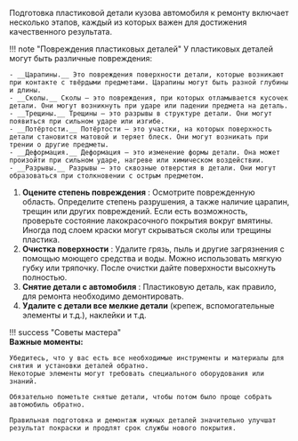 Подготовка пластиковой детали кузова автомобиля к ремонту включает несколько этапов, каждый из которых важен для достижения качественного результата.

!!! note "Повреждения пластиковых деталей"
	У пластиковых деталей могут быть различные повреждения:
	
	- __Царапины.__ Это повреждения поверхности детали, которые возникают при контакте с твёрдыми предметами. Царапины могут быть разной глубины и длины.
	- __Сколы.__ Сколы — это повреждения, при которых отламывается кусочек детали. Они могут возникнуть при ударе или падении предмета на деталь.
	- __Трещины.__ Трещины — это разрывы в структуре детали. Они могут появиться при сильном ударе или изгибе.
	- __Потёртости.__ Потёртости — это участки, на которых поверхность детали становится матовой и теряет блеск. Они могут возникать при трении о другие предметы.
	- __Деформация.__ Деформация — это изменение формы детали. Она может произойти при сильном ударе, нагреве или химическом воздействии.
	- __Разрывы.__ Разрывы — это сквозные отверстия в детали. Они могут образоваться при столкновении с острым предметом.

1. __Оцените степень повреждения__
:    Осмотрите поврежденную область. Определите степень разрушения, а также наличие царапин, трещин или других повреждений.
Если есть возможность, проверьте состояние лакокрасочного покрытия вокруг вмятины. Иногда под слоем краски могут скрываться сколы или трещины пластика.
2. __Очистка поверхности__
:    Удалите грязь, пыль и другие загрязнения с помощью моющего средства и воды. Можно использовать мягкую губку или тряпочку.
После очистки дайте поверхности высохнуть полностью.
3. __Снятие детали с автомобиля__
:    Пластиковую деталь, как правило, для ремонта необходимо демонтировать. 
4. __Удалите с детали все мелкие детали__ (крепеж, вспомогательные элементы и т.д.), наклейки и т.д.

!!! success "Советы мастера"	
	__Важные моменты:__
	
	Убедитесь, что у вас есть все необходимые инструменты и материалы для снятия и установки деталей обратно.
	Некоторые элементы могут требовать специального оборудования или знаний.
	
	Обязательно пометьте снятые детали, чтобы потом было проще собрать автомобиль обратно.
	
	Правильная подготовка и демонтаж нужных деталей значительно улучшат результат покраски и продлят срок службы нового покрытия.
